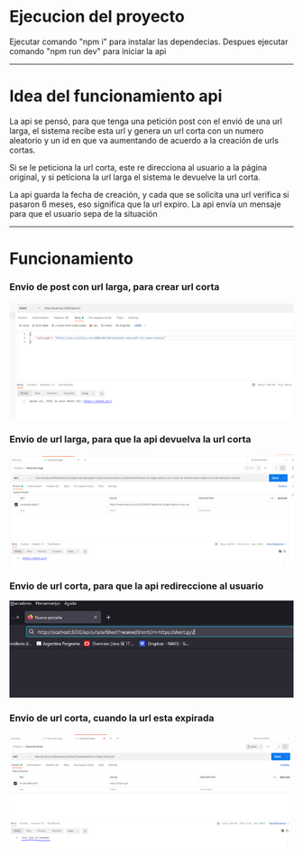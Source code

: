 # Ejecucion del proyecto

Ejecutar comando "npm i" para instalar las dependecias. Despues ejecutar comando "npm run dev" para iniciar la api

***

# Idea del funcionamiento api
La api se pensó, para que tenga una petición post con el envió de una url larga, el sistema recibe esta url y genera un url corta con un numero aleatorio y un id en que va aumentando de acuerdo a la creación de urls cortas.

Si se le peticiona la url corta, este re direcciona al usuario a la página original, y si peticiona la url larga el sistema le devuelve la url corta.

La api guarda la fecha de creación, y cada que se solicita una url verifica si pasaron 6 meses, eso significa que la url expiro. La api envía un mensaje para que el usuario sepa de la situación

***

# Funcionamiento

### Envio de post con url larga, para crear url corta
![imagen_post](https://github.com/salvipablo/ShipNow/blob/main/ejercicio_4/capturas_readme/post.png)

### Envio de url larga, para que la api devuelva la url corta
![imagen_post](https://github.com/salvipablo/ShipNow/blob/main/ejercicio_4/capturas_readme/envio_url_larga.png)

### Envio de url corta, para que la api redireccione al usuario
![imagen_post](https://github.com/salvipablo/ShipNow/blob/main/ejercicio_4/capturas_readme/Envio_url_corta.png)

### Envio de url corta, cuando la url esta expirada
![imagen_post](https://github.com/salvipablo/ShipNow/blob/main/ejercicio_4/capturas_readme/envio_url_corta_expired.png)
